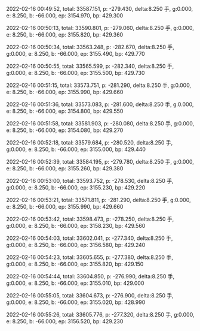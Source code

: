 2022-02-16 00:49:52, total: 33587.151, p: -279.430, delta:8.250 手, g:0.000, e: 8.250, b: -66.000, ep: 3154.970, bp: 429.300

2022-02-16 00:50:13, total: 33590.801, p: -279.060, delta:8.250 手, g:0.000, e: 8.250, b: -66.000, ep: 3155.820, bp: 429.360

2022-02-16 00:50:34, total: 33563.248, p: -282.670, delta:8.250 手, g:0.000, e: 8.250, b: -66.000, ep: 3155.490, bp: 429.770

2022-02-16 00:50:55, total: 33565.599, p: -282.340, delta:8.250 手, g:0.000, e: 8.250, b: -66.000, ep: 3155.500, bp: 429.730

2022-02-16 00:51:15, total: 33573.751, p: -281.290, delta:8.250 手, g:0.000, e: 8.250, b: -66.000, ep: 3155.990, bp: 429.660

2022-02-16 00:51:36, total: 33573.083, p: -281.600, delta:8.250 手, g:0.000, e: 8.250, b: -66.000, ep: 3154.800, bp: 429.550

2022-02-16 00:51:58, total: 33581.903, p: -280.080, delta:8.250 手, g:0.000, e: 8.250, b: -66.000, ep: 3154.080, bp: 429.270

2022-02-16 00:52:18, total: 33579.684, p: -280.520, delta:8.250 手, g:0.000, e: 8.250, b: -66.000, ep: 3155.000, bp: 429.440

2022-02-16 00:52:39, total: 33584.195, p: -279.780, delta:8.250 手, g:0.000, e: 8.250, b: -66.000, ep: 3155.260, bp: 429.380

2022-02-16 00:53:00, total: 33593.752, p: -278.530, delta:8.250 手, g:0.000, e: 8.250, b: -66.000, ep: 3155.230, bp: 429.220

2022-02-16 00:53:21, total: 33571.811, p: -281.290, delta:8.250 手, g:0.000, e: 8.250, b: -66.000, ep: 3155.990, bp: 429.660

2022-02-16 00:53:42, total: 33598.473, p: -278.250, delta:8.250 手, g:0.000, e: 8.250, b: -66.000, ep: 3158.230, bp: 429.560

2022-02-16 00:54:03, total: 33602.041, p: -277.340, delta:8.250 手, g:0.000, e: 8.250, b: -66.000, ep: 3156.580, bp: 429.240

2022-02-16 00:54:23, total: 33605.655, p: -277.380, delta:8.250 手, g:0.000, e: 8.250, b: -66.000, ep: 3155.820, bp: 429.150

2022-02-16 00:54:44, total: 33604.850, p: -276.990, delta:8.250 手, g:0.000, e: 8.250, b: -66.000, ep: 3155.010, bp: 429.000

2022-02-16 00:55:05, total: 33604.673, p: -276.900, delta:8.250 手, g:0.000, e: 8.250, b: -66.000, ep: 3155.020, bp: 428.990

2022-02-16 00:55:26, total: 33605.776, p: -277.320, delta:8.250 手, g:0.000, e: 8.250, b: -66.000, ep: 3156.520, bp: 429.230